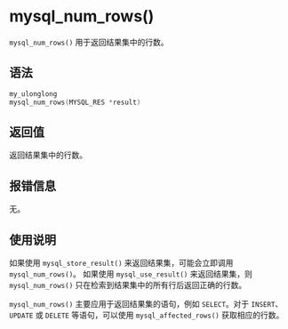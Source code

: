 mysql_num_rows() 
=====================================

`mysql_num_rows()` 用于返回结果集中的行数。

语法 
-----------------------

```c
my_ulonglong
mysql_num_rows(MYSQL_RES *result)
```



返回值 
------------------------

返回结果集中的行数。

报错信息 
-------------------------

无。

使用说明 
-------------------------

如果使用 `mysql_store_result()` 来返回结果集，可能会立即调用 `mysql_num_rows()`。 如果使用 `mysql_use_result()` 来返回结果集，则 `mysql_num_rows()` 只在检索到结果集中的所有行后返回正确的行数。

`mysql_num_rows()` 主要应用于返回结果集的语句，例如 `SELECT`。对于 `INSERT`、`UPDATE` 或 `DELETE` 等语句，可以使用 `mysql_affected_rows()` 获取相应的行数。
